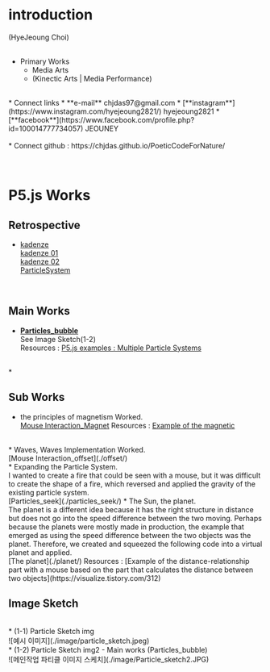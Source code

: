 # introduction
(HyeJeoung Choi)
<br/>
<br/>
* Primary Works
  * Media Arts
  * (Kinectic Arts | Media Performance)  
<br/>
* Connect links
  * **e-mail**      chjdas97@gmail.com
  * [**instagram**](https://www.instagram.com/hyejeoung2821/)   hyejeoung2821
  * [**facebook**](https://www.facebook.com/profile.php?id=100014777734057)    JEOUNEY
<br/>
<br/>
* Connect github : https://chjdas.github.io/PoeticCodeForNature/
<br/>
<br/>

<br/>

# P5.js Works
## Retrospective
 * [kadenze](https://www.kadenze.com/courses/the-nature-of-code-ii/info)<br/>
 [kadenze 01](./work01.md/)  <br/>
 [kadenze 02](./work02.md/) <br/>
 [ParticleSystem](./particleSystem.md/)<br/>

 <br/>

## Main Works
 * [**Particles_bubble**](./Particles_bubble/)<br/>
  See Image Sketch(1-2)<br/>
  Resources : [P5.js examples : Multiple Particle Systems](https://p5js.org/examples/simulate-multiple-particle-systems.html)  
  <br/>
 *

## Sub Works
 * the principles of magnetism Worked.<br/>
  [Mouse Interaction_Magnet](./magnet/)
  Resources : [Example of the magnetic](https://www.openprocessing.org/sketch/171308)
  <br/>
 * Waves, Waves Implementation Worked.<br/>
 [Mouse Interaction_offset](./offset/)
 <br/>
 * Expanding the Particle System. <br/>
  I wanted to create a fire that could be seen with a mouse, but it was difficult to create the shape of a fire, which reversed and applied the gravity of the existing particle system.<br/>
  [Particles_seek](./particles_seek/)
 * The Sun, the planet. <br/>
 The planet is a different idea because it has the right structure in distance but does not go into the speed difference between the two moving.
Perhaps because the planets were mostly made in production, the example that emerged as using the speed difference between the two objects was the planet. Therefore, we created and squeezed the following code into a virtual planet and applied. <br/>
 [The planet](./planet/)
 Resources : [Example of the distance-relationship part with a mouse based on the part that calculates the distance between two objects](https://visualize.tistory.com/312)

## Image Sketch
<br/>
 * (1-1) Particle Sketch img <br/>
 ![예시 이미지](./image/particle_sketch.jpeg)
 <br/>
 * (1-2) Particle Sketch img2 - Main works (Particles_bubble) <br/>
 ![메인작업 파티클 이미지 스케치](./image/Particle_sketch2.JPG)
